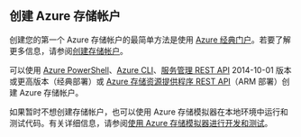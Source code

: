 ## 创建 Azure 存储帐户

创建您的第一个 Azure 存储帐户的最简单方法是使用 [Azure 经典门户](https://manage.windowsazure.cn)。若要了解更多信息，请参阅[创建存储帐户](/documentation/articles/storage-create-storage-account#create-a-storage-account)。

可以使用 [Azure PowerShell](/documentation/articles/storage-powershell-guide-full)、[Azure CLI](/documentation/articles/storage-azure-cli)、[服务管理 REST API](http://msdn.microsoft.com/zh-cn/library/azure/ee460799.aspx) 2014-10-01 版本或更高版本（经典部署）或 [Azure 存储资源提供程序 REST API](https://msdn.microsoft.com/zh-cn/library/azure/mt163683.aspx)（ARM 部署）创建 Azure 存储帐户。

如果暂时不想创建存储帐户，也可以使用 Azure 存储模拟器在本地环境中运行和测试代码。有关详细信息，请参阅[使用 Azure 存储模拟器进行开发和测试](/documentation/articles/storage-use-emulator)。
 
<!---HONumber=Mooncake_0516_2016-->